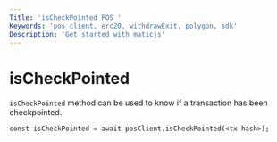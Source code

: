 ```yaml
---
Title: 'isCheckPointed POS '
Keywords: 'pos client, erc20, withdrawExit, polygon, sdk'
Description: 'Get started with maticjs'
---
```


# isCheckPointed

`isCheckPointed` method can be used to know if a transaction has been checkpointed.

```
const isCheckPointed = await posClient.isCheckPointed(<tx hash>);
```
